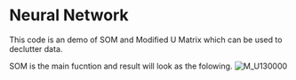 # Neural Network
This code is an demo of SOM and Modified U Matrix which can be used to declutter data. 

SOM is the main fucntion and result will look as the folowing. 
![M_U130000](https://user-images.githubusercontent.com/113130167/208976332-b974cb81-a8a3-4f17-84aa-3204446a9b13.png)
